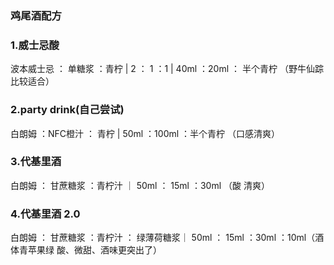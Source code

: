 ### 鸡尾酒配方

### 1.威士忌酸  
波本威士忌 ： 单糖浆 ：青柠  | 2 ： 1 ：1 | 40ml ：20ml ： 半个青柠 （野牛仙踪比较适合）
### 2.party drink(自己尝试)
白朗姆 ：NFC橙汁 ： 青柠 | 50ml  ：100ml ：半个青柠 （口感清爽）
### 3.代基里酒
白朗姆 ： 甘蔗糖浆 ：青柠汁 ｜ 50ml ： 15ml ：30ml （酸 清爽）
### 4.代基里酒 2.0
白朗姆 ： 甘蔗糖浆 ：青柠汁 ： 绿薄荷糖浆｜ 50ml ： 15ml ：30ml ：10ml（酒体青苹果绿 酸、微甜、酒味更突出了）
